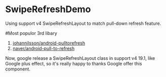 SwipeRefreshDemo
================

Using support v4 SwipeRefreshLayout to match pull-down refresh feature.


#Most populor 3rd libary
1. [johannilsson/android-pulltorefresh](https://github.com/johannilsson/android-pulltorefresh)
2. [naver/android-pull-to-refresh](https://github.com/naver/android-pull-to-refresh)

Now, google release a SwipeRefreshLayout class in support v4 19.1, like Google plus effect, so it's really happy 
to thanks Google offer this component. 
